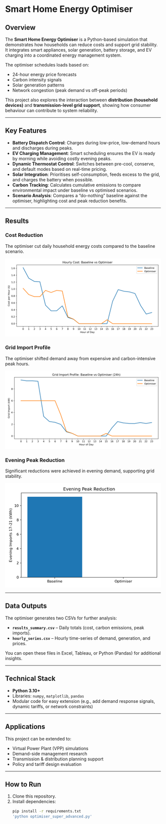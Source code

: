 # Smart Home Energy Optimiser

## Overview
The **Smart Home Energy Optimiser** is a Python-based simulation that demonstrates how households can reduce costs and support grid stability.  
It integrates smart appliances, solar generation, battery storage, and EV charging into a coordinated energy management system.

The optimiser schedules loads based on:
- 24-hour energy price forecasts  
- Carbon intensity signals  
- Solar generation patterns  
- Network congestion (peak demand vs off-peak periods)

This project also explores the interaction between **distribution (household devices)** and **transmission-level grid support**, showing how consumer behaviour can contribute to system reliability.

---

## Key Features
- **Battery Dispatch Control**: Charges during low-price, low-demand hours and discharges during peaks.  
- **EV Charging Management**: Smart scheduling ensures the EV is ready by morning while avoiding costly evening peaks.  
- **Dynamic Thermostat Control**: Switches between pre-cool, conserve, and default modes based on real-time pricing.  
- **Solar Integration**: Prioritises self-consumption, feeds excess to the grid, and charges the battery when possible.  
- **Carbon Tracking**: Calculates cumulative emissions to compare environmental impact under baseline vs optimised scenarios.  
- **Scenario Analysis**: Compares a “do-nothing” baseline against the optimiser, highlighting cost and peak reduction benefits.

---

## Results

### Cost Reduction
The optimiser cut daily household energy costs compared to the baseline scenario.

![Hourly Cost](hourly_cost.png)

### Grid Import Profile
The optimiser shifted demand away from expensive and carbon-intensive peak hours.

![Grid Import 24h](grid_import_24h.png)

### Evening Peak Reduction
Significant reductions were achieved in evening demand, supporting grid stability.

![Evening Imports](evening_imports_bar.png)

---

## Data Outputs
The optimiser generates two CSVs for further analysis:
- **`results_summary.csv`** – Daily totals (cost, carbon emissions, peak imports).  
- **`hourly_series.csv`** – Hourly time-series of demand, generation, and prices.  

You can open these files in Excel, Tableau, or Python (Pandas) for additional insights.

---

## Technical Stack
- **Python 3.10+**
- Libraries: `numpy`, `matplotlib`, `pandas`
- Modular code for easy extension (e.g., add demand response signals, dynamic tariffs, or network constraints)

---

## Applications
This project can be extended to:
- Virtual Power Plant (VPP) simulations  
- Demand-side management research  
- Transmission & distribution planning support  
- Policy and tariff design evaluation  

---

## How to Run
1. Clone this repository.  
2. Install dependencies:  
   ```bash
   pip install -r requirements.txt
   'python optimiser_super_advanced.py'
